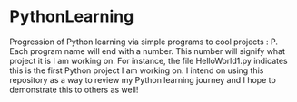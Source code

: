 # PythonLearning
Progression of Python learning via simple programs to cool projects : P.  Each program name will end with a number. This number will signify what project it is I am working on. For instance, the file HelloWorld1.py indicates this is the first Python project I am working on. I intend on using this repository as a way to review my Python learning journey and I hope to demonstrate this to others as well!
